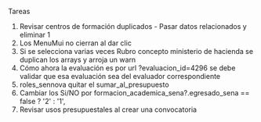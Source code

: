 Tareas

1. Revisar centros de formación duplicados - Pasar datos relacionados y eliminar 1
6. Los MenuMui no cierran al dar clic
7. Si se selecciona varias veces Rubro concepto ministerio de hacienda se duplican los arrays y arroja un warn
8. Cómo ahora la evaluación es por url ?evaluacion_id=4296 se debe validar que esa evaluación sea del evaluador correspondiente
9. roles_sennova quitar el sumar_al_presupuesto
10. Cambiar los Si/NO por formacion_academica_sena?.egresado_sena == false ? '2' : '1',
11. Revisar usos presupuestales al crear una convocatoria
